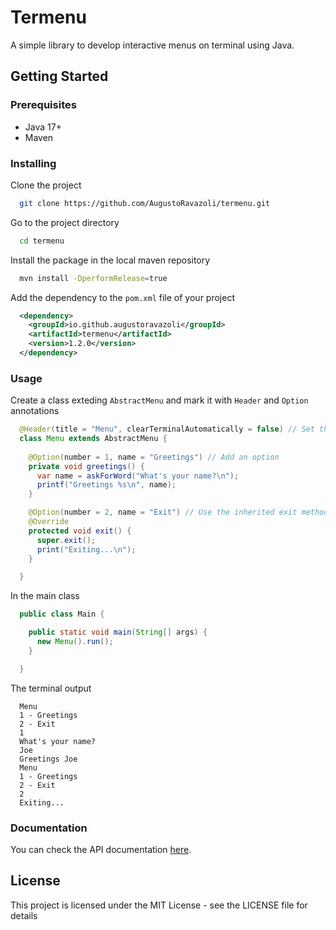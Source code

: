 # Termenu

A simple library to develop interactive menus on terminal using Java.

## Getting Started

### Prerequisites

* Java 17+
* Maven

### Installing

Clone the project

```bash
  git clone https://github.com/AugustoRavazoli/termenu.git
```

Go to the project directory

```bash
  cd termenu
```

Install the package in the local maven repository
```bash
  mvn install -DperformRelease=true
```

Add the dependency to the `pom.xml` file of your project
```xml
  <dependency>
    <groupId>io.github.augustoravazoli</groupId>
    <artifactId>termenu</artifactId>
    <version>1.2.0</version>
  </dependency>
```

### Usage

Create a class exteding `AbstractMenu` and mark it with `Header` and `Option` annotations
```java
  @Header(title = "Menu", clearTerminalAutomatically = false) // Set the menu's title
  class Menu extends AbstractMenu {
 
    @Option(number = 1, name = "Greetings") // Add an option
    private void greetings() {
      var name = askForWord("What's your name?\n");
      printf("Greetings %s\n", name);
    }

    @Option(number = 2, name = "Exit") // Use the inherited exit method to exit this menu
    @Override
    protected void exit() {
      super.exit();
      print("Exiting...\n");
    }

  }
```

In the main class
```java
  public class Main {

    public static void main(String[] args) {
      new Menu().run();
    }

  }
```

The terminal output
```console
  Menu
  1 - Greetings
  2 - Exit
  1
  What's your name?
  Joe
  Greetings Joe
  Menu
  1 - Greetings
  2 - Exit
  2
  Exiting...
```

### Documentation

You can check the API documentation [here](https://augustoravazoli.github.io/termenu/apidocs).

## License

This project is licensed under the MIT License - see the LICENSE file for details
